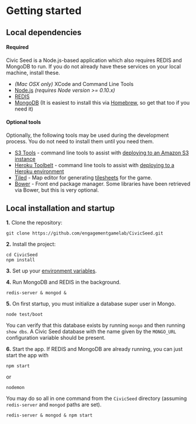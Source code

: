 # Getting started

## Local dependencies

#### Required

Civic Seed is a Node.js-based application which also requires REDIS and MongoDB to run. If you do not already have these services on your local machine, install these.

  * _(Mac OSX only)_ XCode and Command Line Tools
  * [Node.js](http://nodejs.org/) _(requires Node version >= 0.10.x)_
  * [REDIS](http://redis.io/)
  * [MongoDB](http://www.mongodb.org/) (It is easiest to install this via [Homebrew](http://brew.sh/), so get that too if you need it)

#### Optional tools

Optionally, the following tools may be used during the development process. You do not need to install them until you need them.
  * [S3 Tools](http://s3tools.org/s3cmd) - command line tools to assist with [deploying to an Amazon S3 instance](https://github.com/engagementgamelab/CivicSeed/blob/master/doc/amazon-s3-production-environment.md)
  * [Heroku Toolbelt](https://toolbelt.heroku.com/) - command line tools to assist with [deploying to a Heroku environment](https://github.com/engagementgamelab/CivicSeed/blob/master/doc/heroku-environment.md)
  * [Tiled](http://www.mapeditor.org/) - Map editor for generating [tilesheets](https://github.com/engagementgamelab/CivicSeed/blob/master/doc/tilesheets.md) for the game.
  * [Bower](http://bower.io/) - Front end package manager. Some libraries have been retrieved via Bower, but this is very optional.


## Local installation and startup

**1.** Clone the repository:

```
git clone https://github.com/engagementgamelab/CivicSeed.git
```

**2.** Install the project:

```
cd CivicSeed
npm install
```

**3.** Set up your [environment variables](configuration.md).

**4.** Run MongoDB and REDIS in the background.

```
redis-server & mongod &
```

**5.** On first startup, you must initialize a database super user in Mongo.

```
node test/boot
```

You can verify that this database exists by running `mongo` and then running `show dbs`. A Civic Seed database with the name given by the `MONGO_URL` configuration variable should be present.

**6.** Start the app. If REDIS and MongoDB are already running, you can just start the app with

```
npm start
```
or

```
nodemon
```

You may do so all in one command from the `CivicSeed` directory (assuming `redis-server` and `mongod` paths are set).

```
redis-server & mongod & npm start
```

